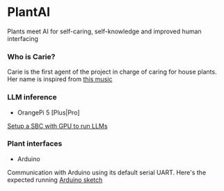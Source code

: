 # PlantAI

Plants meet AI for self-caring, self-knowledge and improved human interfacing


### Who is Carie?

Carie is the first agent of the project in charge of caring for house plants.
Her name is inspired from [this music](https://www.youtube.com/watch?v=kbXJ6NNaO3k)


### LLM inference

- OrangePi 5 [Plus|Pro]

[Setup a SBC with GPU to run LLMs](https://github.com/serialscriptr/Orange-PI-5-Pro-MLC-LLM)


### Plant interfaces

- Arduino

Communication with Arduino using its default serial UART.
Here's the expected running [Arduino sketch](https://github.com/shinkenuu/arduino/blob/master/plantai)
